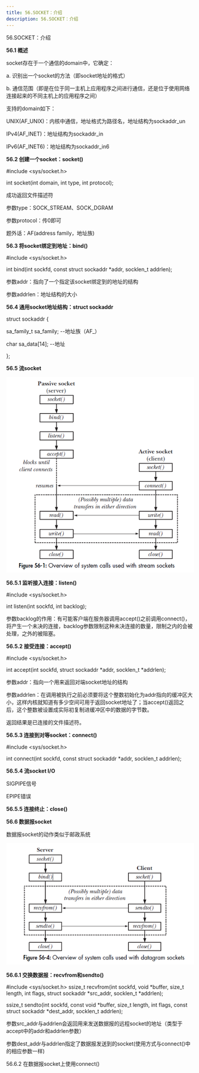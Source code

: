 ```yaml
---
title: 56.SOCKET：介绍
description: 56.SOCKET：介绍
---
```


56.SOCKET：介绍



**56.1 概述**

socket存在于一个通信的domain中，它确定：

a. 识别出一个socket的方法（即socket地址的格式）

b. 通信范围（即是在位于同一主机上应用程序之间进行通信，还是位于使用网络连接起来的不同主机上的应用程序之间）

支持的domain如下：

UNIX(AF_UNIX)：内核中通信，地址格式为路径名，地址结构为sockaddr_un

IPv4(AF_INET)：地址结构为sockaddr_in

IPv6(AF_INET6)：地址结构为sockaddr_in6

**56.2 创建一个socket：socket()**

\#include <sys/socket.h>

int socket(int domain, int type, int protocol);

成功返回文件描述符

参数type：SOCK_STREAM、SOCK_DGRAM

参数protocol：传0即可

题外话：AF(address family，地址族)

**56.3 将socket绑定到地址：bind()**

\#include <sys/socket.h>

int bind(int sockfd, const struct sockaddr *addr, socklen_t addrlen);

参数addr：指向了一个指定该socket绑定到的地址的结构

参数addrlen：地址结构的大小

**56.4 通用socket地址结构：struct sockaddr**

struct sockaddr {

  sa_family_t  sa_family;  --地址族（AF_）

  char sa_data[14];  --地址

};

**56.5 流socket**

![img](56.SOCKET：介绍.assets/d5706fdb-71e2-4800-9035-f2903de0c77e.png)

**56.5.1 监听接入连接：listen()**

\#include <sys/socket.h>

int listen(int sockfd, int backlog);

参数backlog的作用：有可能客户端在服务器调用accept()之前调用connect()，将产生一个未决的连接，backlog参数限制这种未决连接的数量，限制之内的会被处理，之外的被阻塞。

**56.5.2 接受连接：accept()**

\#include <sys/socket.h>

int accept(int sockfd, struct sockaddr *addr, socklen_t *addrlen);

参数addr：指向一个用来返回对端socket地址的结构

参数addrlen：在调用被执行之前必须要将这个整数初始化为addr指向的缓冲区大小，这样内核就知道有多少空间可用于返回socket地址了；当accept()返回之后，这个整数被设置成实际初复制进缓冲区中的数据的字节数。

返回结果是已连接的文件描述符。



**56.5.3 连接到对等socket：connect()**

\#include <sys/socket.h>

int connect(int sockfd, const struct sockaddr *addr, socklen_t addrlen);

**56.5.4 流socket I/O**

SIGPIPE信号

EPIPE错误

**56.5.5 连接终止：close()**

**56.6 数据报socket**

数据报socket的动作类似于邮政系统

![img](56.SOCKET：介绍.assets/a30930c7-d6c8-4060-b8c7-801434e16688.png)

**56.6.1 交换数据报：recvfrom和sendto()**

\#include <sys/socket.h>
ssize_t recvfrom(int sockfd, void *buffer, size_t length, int flags, struct sockaddr *src_addr, socklen_t *addrlen);

ssize_t sendto(int sockfd, const void *buffer, size_t length, int flags, const struct sockaddr *dest_addr, socklen_t addrlen);

参数src_addr与addrlen会返回用来发送数据报的远程socket的地址（类型于accept中的addr和addrlen参数）

参数dest_addr与addrlen指定了数据报发送到的socket(使用方式与connect()中的相应参数一样)

56.6.2  在数据报socket上使用connect()